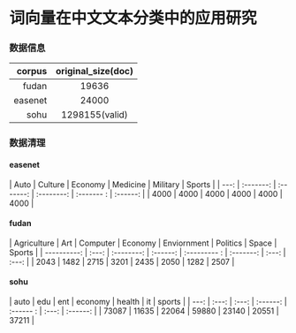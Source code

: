 # 词向量在中文文本分类中的应用研究
### 数据信息
| corpus      | original_size(doc)      |
| ----------: |:-------------: |
| fudan       | 19636          |
| easenet     | 24000          |
| sohu        | 1298155(valid) |

### 数据清理
#### easenet
| Auto | Culture | Economy | Medicine | Military | Sports |
| ---: | :-------: | :-------: | :--------: | :------- : | :------: |
| 4000 | 4000     | 4000     | 4000     | 4000      | 4000   |

#### fudan
| Agriculture | Art | Computer | Economy | Enviornment | Politics | Space | Sports |
| ----------: | :---: | :--------: | :------:  | :--------- : | :-------: | :---: | :---: |
| 2043        | 1482 | 2715      | 3201    | 2435        | 2050    | 1282 | 2507 |

#### sohu
| auto | edu | ent | economy | health | it  | sports |
| ---: | :---: | :---: | :------:  | :------ : | :---: | :------: |
| 73087 | 11635 | 22064 | 59880   | 23140   | 20551 | 37211   |